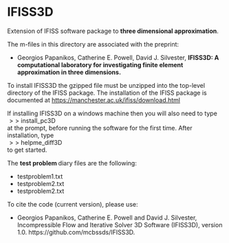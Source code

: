 # IFISS3D
Extension of IFISS software package to <b> three dimensional approximation</b>.


The m-files in this directory are associated with the preprint: <br>
<ul> 
<li> Georgios Papanikos, Catherine E. Powell, David J. Silvester, <b> IFISS3D: A computational laboratory for investigating finite element approximation in three dimensions. </b>
  </ul> 

To install IFISS3D the gzipped file must be unzipped into the top-level directory of the
IFISS package. The installation of the IFISS package is documented at
https://manchester.ac.uk/ifiss/download.html

If installing IFISS3D on a windows machine then you will also need to type <br>
$>>$ install_pc3D <br>
at the prompt, before running the software for the first time. After installation, type <br> 
$>>$ helpme_diff3D <br>
to get started.

The <b> test problem </b> diary files are the following: <br>
<ul>
<li> testproblem1.txt <br>
<li> testproblem2.txt <br>
<li> testproblem2.txt <br>
</ul>

To cite the code (current version), please use:

<ul>
<li> Georgios Papanikos, Catherine E. Powell and David J. Silvester, Incompressible Flow and Iterative Solver 3D Software (IFISS3D), version 1.0. https://github.com/mcbssds/IFISS3D.
</ul>
